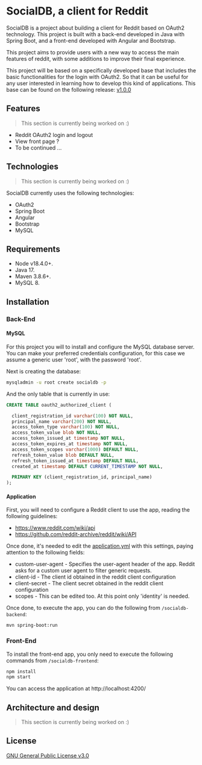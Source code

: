 # SocialDB, a client for Reddit

SocialDB is a project about building a client for Reddit based on OAuth2 technology. This project is built with a back-end developed in Java with Spring Boot, and a front-end developed with Angular and Bootstrap.

This project aims to provide users with a new way to access the main features of reddit, with some additions to improve their final experience.

This project will be based on a specifically developed base that includes the basic functionalities for the login with OAuth2. So that it can be useful for any user interested in learning how to develop this kind of applications. This base can be found on the following release: [v1.0.0](https://github.com/diego-vcandal/socialdb/releases/tag/v1.0.0)

## Features

> This section is currently being worked on :)

- Reddit OAuth2 login and logout
- View front page ?
- To be continued ...

## Technologies

> This section is currently being worked on :)

SocialDB currently uses the following technologies:

- OAuth2
- Spring Boot
- Angular
- Bootstrap
- MySQL

## Requirements

- Node v18.4.0+.
- Java 17.
- Maven 3.8.6+.
- MySQL 8.

## Installation

### Back-End

#### MySQL
For this project you will to install and configure the MySQL database server. You can make your preferred credentials configuration, for this case we assume a generic user 'root', with the password 'root'. 

Next is creating the database:
```sh
mysqladmin -u root create socialdb -p
```

And the only table that is currently in use:
``` SQL
CREATE TABLE oauth2_authorized_client (

  client_registration_id varchar(100) NOT NULL,
  principal_name varchar(200) NOT NULL,
  access_token_type varchar(100) NOT NULL,
  access_token_value blob NOT NULL,
  access_token_issued_at timestamp NOT NULL,
  access_token_expires_at timestamp NOT NULL,
  access_token_scopes varchar(1000) DEFAULT NULL,
  refresh_token_value blob DEFAULT NULL,
  refresh_token_issued_at timestamp DEFAULT NULL,
  created_at timestamp DEFAULT CURRENT_TIMESTAMP NOT NULL,

  PRIMARY KEY (client_registration_id, principal_name)
);
```

#### Application

First, you will need to configure a Reddit client to use the app, reading the following guidelines:

- https://www.reddit.com/wiki/api
- https://github.com/reddit-archive/reddit/wiki/API

Once done, it's needed to edit the [application.yml](socialdb-backend/src/main/resources/application.yml) with this settings, paying attention to the following fields:

- custom-user-agent - Specifies the user-agent header of the app. Reddit asks for a custom user agent to filter generic requests.
- client-id - The client id obtained in the reddit client configuration
- client-secret - The client secret obtained in the reddit client configuration
- scopes - This can be edited too. At this point only 'identity' is needed.

Once done, to execute the app, you can do the following from `/socialdb-backend`:
```sh
mvn spring-boot:run
```


### Front-End

To install the front-end app, you only need to execute the following commands from `/socialdb-frontend`:
```sh
npm install
npm start
```

You can access the application at http://localhost:4200/

## Architecture and design

> This section is currently being worked on :)

## License

[GNU General Public License v3.0](LICENSE)
